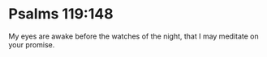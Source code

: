 # Psalms 119:148

My eyes are awake before the watches of the night, that I may meditate on your promise.
